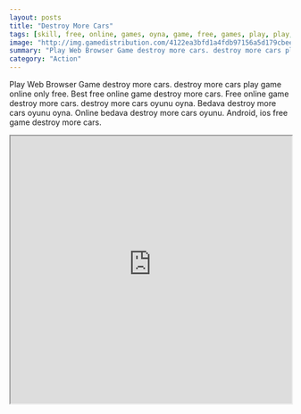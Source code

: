 ```yaml
---
layout: posts
title: "Destroy More Cars"
tags: [skill, free, online, games, oyna, game, free, games, play, play, games]
image: "http://img.gamedistribution.com/4122ea3bfd1a4fdb97156a5d179cbee6.jpg"
summary: "Play Web Browser Game destroy more cars. destroy more cars play game online only free. Best free online game destroy more cars. Free online game destroy more cars. destroy more cars oyunu oyna. Bedava destroy more cars oyunu oyna. Online bedava destroy more cars oyunu. Android, ios free game destroy more cars."
category: "Action"
---
```


Play Web Browser Game destroy more cars. destroy more cars play game online only free. Best free online game destroy more cars. Free online game destroy more cars. destroy more cars oyunu oyna. Bedava destroy more cars oyunu oyna. Online bedava destroy more cars oyunu. Android, ios free game destroy more cars.

<iframe width="100%" height="480px;" src="http://flash.gamedistribution.com?game=4122ea3bfd1a4fdb97156a5d179cbee6"></iframe>